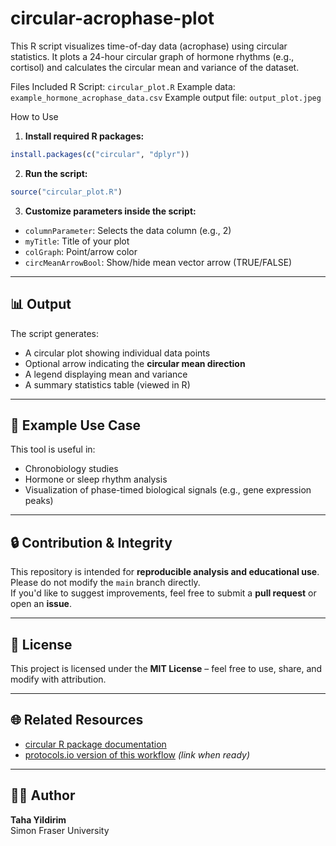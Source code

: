 # circular-acrophase-plot

This R script visualizes time-of-day data (acrophase) using circular statistics. It plots a 24-hour circular graph of hormone rhythms (e.g., cortisol) and calculates the circular mean and variance of the dataset.

Files Included
R Script: `circular_plot.R`
Example data: `example_hormone_acrophase_data.csv`
Example output file: `output_plot.jpeg`

How to Use

1. **Install required R packages:**

```r
install.packages(c("circular", "dplyr"))
```

2. **Run the script:**

```r
source("circular_plot.R")
```

3. **Customize parameters inside the script:**
- `columnParameter`: Selects the data column (e.g., 2)
- `myTitle`: Title of your plot
- `colGraph`: Point/arrow color
- `circMeanArrowBool`: Show/hide mean vector arrow (TRUE/FALSE)

---

## 📊 Output

The script generates:
- A circular plot showing individual data points
- Optional arrow indicating the **circular mean direction**
- A legend displaying mean and variance
- A summary statistics table (viewed in R)

---

## 📎 Example Use Case

This tool is useful in:
- Chronobiology studies
- Hormone or sleep rhythm analysis
- Visualization of phase-timed biological signals (e.g., gene expression peaks)

---

## 🔒 Contribution & Integrity

This repository is intended for **reproducible analysis and educational use**.  
Please do not modify the `main` branch directly.  
If you'd like to suggest improvements, feel free to submit a **pull request** or open an **issue**.

---

## 📜 License

This project is licensed under the **MIT License** – feel free to use, share, and modify with attribution.

---

## 🌐 Related Resources

- [circular R package documentation](https://cran.r-project.org/web/packages/circular/index.html)
- [protocols.io version of this workflow](https://www.protocols.io/) *(link when ready)*

---

## 🙋‍♂️ Author

**Taha Yildirim**  
Simon Fraser University  
